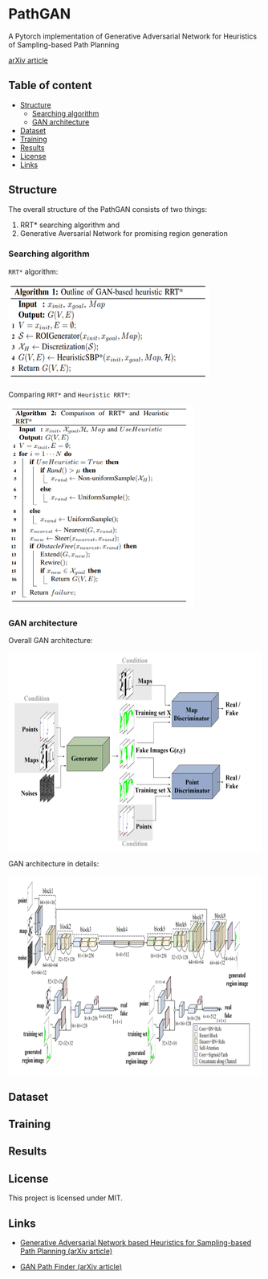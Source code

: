 PathGAN
======================
A Pytorch implementation of Generative Adversarial Network for Heuristics of Sampling-based Path Planning

[arXiv article](https://arxiv.org/pdf/2012.03490.pdf)

## Table of content

- [Structure](#structure)
  - [Searching algorithm](#searching-algorithm)
  - [GAN architecture](#gan-architecture)
- [Dataset](#dataset)
- [Training](#training)
- [Results](#results)
- [License](#license)
- [Links](#links)


## Structure

The overall structure of the PathGAN consists of two things:
1) RRT* searching algorithm and
2) Generative Aversarial Network for promising region generation 

### Searching algorithm

`RRT*` algorithm:

<a><img src="assets/gan_rrt.png" align="center" height="200px" width="400px"/></a>

Comparing `RRT*` and `Heuristic RRT*`:

<a><img src="assets/rrt_vs_hrrt.png" align="center" height="400px" width="370px"/></a>

### GAN architecture

Overall GAN architecture:

<a><img src="assets/gan.png" align="center" height="400px" width="600px"/></a>

GAN architecture in details:

<a><img src="assets/detailed_gan.png" align="center" height="400px" width="800px"/></a>

## Dataset


## Training

## Results

## License

This project is licensed under MIT.

## Links

* [Generative Adversarial Network based Heuristics
for Sampling-based Path Planning (arXiv article)](https://arxiv.org/pdf/2012.03490.pdf)

* [GAN Path Finder (arXiv article)](https://arxiv.org/pdf/1908.01499.pdf)
